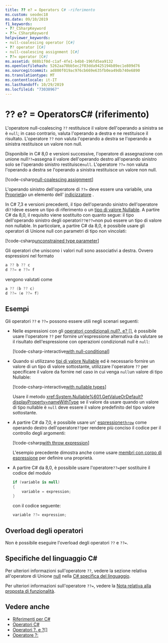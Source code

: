 ```yaml
---
title: ?? e? = Operators C# -riferimento
ms.custom: seodec18
ms.date: 09/10/2019
f1_keywords:
- ??_CSharpKeyword
- ??=_CSharpKeyword
helpviewer_keywords:
- null-coalescing operator [C#]
- ?? operator [C#]
- null-coalescing assignment [C#]
- ??= operator [C#]
ms.assetid: 088b1f0d-c1af-4fe1-b4b8-196fd5ea9132
ms.openlocfilehash: 5262aa70bb5ec2f03dda9425194b89ec1e809d76
ms.sourcegitcommit: ad800f019ac976cb669e635fb0ea49db740e6890
ms.translationtype: MT
ms.contentlocale: it-IT
ms.lasthandoff: 10/29/2019
ms.locfileid: "73038967"
---
```

# <a name="-and--operators-c-reference"></a>?? e? = OperatorsC# (riferimento)

L'operatore null-coalescing `??` restituisce il valore dell'operando a sinistra se è `null`; in caso contrario, valuta l'operando a destra e ne restituisce il risultato. L'operatore `??` non valuta l'operando a destra se l'operando a sinistra restituisce un valore non null.

Disponibile in C# 8,0 e versioni successive, l'operatore di assegnazione con unione null`??=`assegna il valore dell'operando destro all'operando sinistro solo se l'operando sinistro restituisce`null`. L'operatore `??=` non valuta l'operando a destra se l'operando a sinistra restituisce un valore non null.

[!code-csharp[null-coalescing assignment](~/samples/csharp/language-reference/operators/NullCoalescingOperator.cs#Assignment)]

L'operando sinistro dell'operatore di `??=` deve essere una variabile, una [Proprietà](../../programming-guide/classes-and-structs/properties.md)o un elemento dell' [indicizzatore](../../programming-guide/indexers/index.md) .

In C# 7,3 e versioni precedenti, il tipo dell'operando sinistro dell'operatore di`??`deve essere un tipo di riferimento o un [tipo di valore Nullable](../../programming-guide/nullable-types/index.md). A partire C# da 8,0, il requisito viene sostituito con quanto segue: il tipo dell'operando sinistro degli operatori`??`e`??=`non può essere un tipo di valore non nullable. In particolare, a partire C# da 8,0, è possibile usare gli operatori di Unione null con parametri di tipo non vincolati:

[!code-csharp[unconstrained type parameter](~/samples/csharp/language-reference/operators/NullCoalescingOperator.cs#UnconstrainedType)]

Gli operatori che uniscono i valori null sono associativi a destra. Ovvero espressioni nel formato

```csharp
a ?? b ?? c
d ??= e ??= f
```

vengono valutati come

```csharp
a ?? (b ?? c)
d ??= (e ??= f)
```

## <a name="examples"></a>Esempi

Gli operatori `??` e `??=` possono essere utili negli scenari seguenti:

- Nelle espressioni con gli [operatori condizionali null?. e? []](member-access-operators.md#null-conditional-operators--and-), è possibile usare l'operatore `??` per fornire un'espressione alternativa da valutare se il risultato dell'espressione con operazioni condizionali null è `null`:

  [!code-csharp-interactive[with null-conditional](~/samples/csharp/language-reference/operators/NullCoalescingOperator.cs#WithNullConditional)]

- Quando si utilizzano [tipi di valore Nullable](../../programming-guide/nullable-types/index.md) ed è necessario fornire un valore di un tipo di valore sottostante, utilizzare l'operatore `??` per specificare il valore da fornire nel caso in cui venga `null`un valore di tipo Nullable:

  [!code-csharp-interactive[with nullable types](~/samples/csharp/language-reference/operators/NullCoalescingOperator.cs#WithNullableTypes)]

  Usare il metodo <xref:System.Nullable%601.GetValueOrDefault?displayProperty=nameWithType> se il valore da usare quando un valore di tipo nullable è `null` deve essere il valore predefinito del tipo valore sottostante.

- A partire C# da 7,0, è possibile usare un' [espressione`throw`](../keywords/throw.md#the-throw-expression) come operando destro dell'operatore`??`per rendere più conciso il codice per il controllo degli argomenti:

  [!code-csharp[with throw expression](~/samples/csharp/language-reference/operators/NullCoalescingOperator.cs#WithThrowExpression)]

  L'esempio precedente dimostra anche come usare [membri con corpo di espressione](../../programming-guide/statements-expressions-operators/expression-bodied-members.md) per definire una proprietà.

- A partire C# da 8,0, è possibile usare l'operatore`??=`per sostituire il codice del modulo

  ```csharp
  if (variable is null)
  {
      variable = expression;
  }
  ```

  con il codice seguente:

  ```csharp
  variable ??= expression;
  ```

## <a name="operator-overloadability"></a>Overload degli operatori

Non è possibile eseguire l'overload degli operatori `??` e `??=`.

## <a name="c-language-specification"></a>Specifiche del linguaggio C#

Per ulteriori informazioni sull'operatore `??`, vedere la sezione relativa all'operatore di Unione [null](~/_csharplang/spec/expressions.md#the-null-coalescing-operator) nella [ C# specifica del linguaggio](~/_csharplang/spec/introduction.md).

Per ulteriori informazioni sull'operatore `??=`, vedere la [Nota relativa alla proposta di funzionalità](~/_csharplang/proposals/csharp-8.0/null-coalescing-assignment.md).

## <a name="see-also"></a>Vedere anche

- [Riferimenti per C#](../index.md)
- [Operatori C#](index.md)
- [Operatori ?. e ?[]](member-access-operators.md#null-conditional-operators--and-)
- [Operatore ?:](conditional-operator.md)
